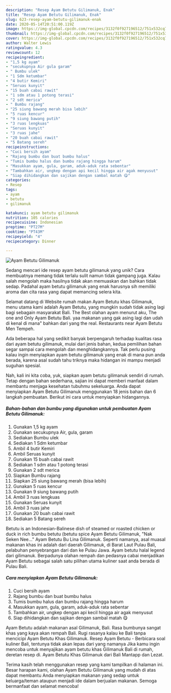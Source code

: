 ```yaml
---
description: "Resep Ayam Betutu Gilimanuk, Enak"
title: "Resep Ayam Betutu Gilimanuk, Enak"
slug: 623-resep-ayam-betutu-gilimanuk-enak
date: 2020-05-14T20:51:00.119Z
image: https://img-global.cpcdn.com/recipes/3132f0f927196512/751x532cq70/ayam-betutu-gilimanuk-foto-resep-utama.jpg
thumbnail: https://img-global.cpcdn.com/recipes/3132f0f927196512/751x532cq70/ayam-betutu-gilimanuk-foto-resep-utama.jpg
cover: https://img-global.cpcdn.com/recipes/3132f0f927196512/751x532cq70/ayam-betutu-gilimanuk-foto-resep-utama.jpg
author: Walter Lewis
ratingvalue: 4.3
reviewcount: 12
recipeingredient:
- "1,5 kg ayam"
- "secukupnya Air gula garam"
- " Bumbu ulek"
- "1 Sdm ketumbar"
- "4 butir Kemiri"
- "Seruas kunyit"
- "15 buah cabai rawit"
- "1 sdm atau 1 potong terasi"
- "2 sdt merica"
- " Bumbu rajang"
- "25 siung bawang merah bisa lebih"
- "5 ruas kencur"
- "9 siung bawang putih"
- "3 ruas lengkuas"
- "Seruas kunyit"
- "3 ruas jahe"
- "20 buah cabai rawit"
- "5 Batang sereh"
recipeinstructions:
- "Cuci bersih ayam"
- "Rajang bumbu dan buat bumbu halus"
- "Tumis bumbu halus dan bumbu rajang hingga harum"
- "Masukkan ayam, gula, garam, aduk-aduk rata sebentar"
- "Tambahkan air, ungkep dengan api kecil hingga air agak menyusut"
- "Siap dihidangkan dan sajikan dengan sambal matah 😋"
categories:
- Resep
tags:
- ayam
- betutu
- gilimanuk

katakunci: ayam betutu gilimanuk 
nutrition: 105 calories
recipecuisine: Indonesian
preptime: "PT27M"
cooktime: "PT43M"
recipeyield: "4"
recipecategory: Dinner

---
```



![Ayam Betutu Gilimanuk](https://img-global.cpcdn.com/recipes/3132f0f927196512/751x532cq70/ayam-betutu-gilimanuk-foto-resep-utama.jpg)

Sedang mencari ide resep ayam betutu gilimanuk yang unik? Cara membuatnya memang tidak terlalu sulit namun tidak gampang juga. Kalau salah mengolah maka hasilnya tidak akan memuaskan dan bahkan tidak sedap. Padahal ayam betutu gilimanuk yang enak harusnya sih memiliki aroma dan cita rasa yang dapat memancing selera kita.

Selamat datang di Website rumah makan Ayam Betutu khas Gilimanuk, menu utama kami adalah Ayam Betutu, yang mungkin sudah tidak asing lagi bagi sebagain masyarakat Bali. The Best olahan ayam menurut aku, The one and Only Ayam Betutu Bali. yaa makanan yang gak asing lagi dan udah di kenal di mana&#34; bahkan dari yang the real. Restaurants near Ayam Betutu Men Tempeh.

Ada beberapa hal yang sedikit banyak berpengaruh terhadap kualitas rasa dari ayam betutu gilimanuk, mulai dari jenis bahan, kedua pemilihan bahan segar sampai cara mengolah dan menghidangkannya. Tak perlu pusing kalau ingin menyiapkan ayam betutu gilimanuk yang enak di mana pun anda berada, karena asal sudah tahu triknya maka hidangan ini mampu menjadi suguhan spesial.


Nah, kali ini kita coba, yuk, siapkan ayam betutu gilimanuk sendiri di rumah. Tetap dengan bahan sederhana, sajian ini dapat memberi manfaat dalam membantu menjaga kesehatan tubuhmu sekeluarga. Anda dapat menyiapkan Ayam Betutu Gilimanuk menggunakan 18 jenis bahan dan 6 langkah pembuatan. Berikut ini cara untuk menyiapkan hidangannya.

<!--inarticleads1-->

##### Bahan-bahan dan bumbu yang digunakan untuk pembuatan Ayam Betutu Gilimanuk:

1. Gunakan 1,5 kg ayam
1. Gunakan secukupnya Air, gula, garam
1. Sediakan  Bumbu ulek
1. Sediakan 1 Sdm ketumbar
1. Ambil 4 butir Kemiri
1. Ambil Seruas kunyit
1. Gunakan 15 buah cabai rawit
1. Sediakan 1 sdm atau 1 potong terasi
1. Gunakan 2 sdt merica
1. Siapkan  Bumbu rajang
1. Siapkan 25 siung bawang merah (bisa lebih)
1. Gunakan 5 ruas kencur
1. Gunakan 9 siung bawang putih
1. Ambil 3 ruas lengkuas
1. Gunakan Seruas kunyit
1. Ambil 3 ruas jahe
1. Gunakan 20 buah cabai rawit
1. Sediakan 5 Batang sereh


Betutu is an Indonesian-Balinese dish of steamed or roasted chicken or duck in rich bumbu betutu (betutu spice Ayam Betutu Gilimanuk, &#34;Nak Seken Nee…&#34; Ayam Betutu Bu Lina Gilimanuk. Seperti namanya, asal muasal makanan khas ini adalah dari daerah Gilimanuk, di Barat Laut Pulau Bali, pelabuhan penyebrangan dari dan ke Pulau Jawa. Ayam betutu halal legend dari gilimanuk. Berpadunya olahan rempah dan pedasnya cabai menjadikan Ayam Betutu sebagai salah satu pilihan utama kuliner saat anda berada di Pulau Bali. 

<!--inarticleads2-->

##### Cara menyiapkan Ayam Betutu Gilimanuk:

1. Cuci bersih ayam
1. Rajang bumbu dan buat bumbu halus
1. Tumis bumbu halus dan bumbu rajang hingga harum
1. Masukkan ayam, gula, garam, aduk-aduk rata sebentar
1. Tambahkan air, ungkep dengan api kecil hingga air agak menyusut
1. Siap dihidangkan dan sajikan dengan sambal matah 😋


Ayam Betutu adalah makanan asal Gilimanuk, Bali. Rasa bumbunya sangat khas yang kaya akan rempah Bali. Rugi rasanya kalau ke Bali tanpa mencicipi Ayam Betutu Khas Gilimanuk. Resep Ayam Betutu - Berbicara soal kuliner Bali, tentunya tidak akan lepas dari yang namanya Jika kamu ingin mencoba untuk menyajikan ayam betutu khas Gilimanuk Bali di rumah, deretan resep di. Ayam Betutu Khas Gilimanuk dari Bali Mantapp dan Lezat. 

Terima kasih telah menggunakan resep yang kami tampilkan di halaman ini. Besar harapan kami, olahan Ayam Betutu Gilimanuk yang mudah di atas dapat membantu Anda menyiapkan makanan yang sedap untuk keluarga/teman ataupun menjadi ide dalam berjualan makanan. Semoga bermanfaat dan selamat mencoba!

